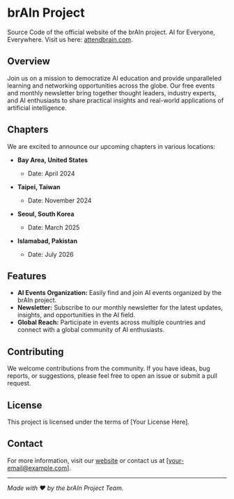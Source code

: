 # brAIn Project

Source Code of the official website of the brAIn project. AI for Everyone, Everywhere. Visit us here: [attendbrain.com](https://attendbrain.com).

## Overview

Join us on a mission to democratize AI education and provide unparalleled learning and networking opportunities across the globe. Our free events and monthly newsletter bring together thought leaders, industry experts, and AI enthusiasts to share practical insights and real-world applications of artificial intelligence.

## Chapters

We are excited to announce our upcoming chapters in various locations:

- **Bay Area, United States**
  - Date: April 2024

- **Taipei, Taiwan**
  - Date: November 2024

- **Seoul, South Korea**
  - Date: March 2025

- **Islamabad, Pakistan**
  - Date: July 2026

## Features

- **AI Events Organization:** Easily find and join AI events organized by the brAIn project.
- **Newsletter:** Subscribe to our monthly newsletter for the latest updates, insights, and opportunities in the AI field.
- **Global Reach:** Participate in events across multiple countries and connect with a global community of AI enthusiasts.

## Contributing

We welcome contributions from the community. If you have ideas, bug reports, or suggestions, please feel free to open an issue or submit a pull request.

## License

This project is licensed under the terms of [Your License Here].

## Contact

For more information, visit our [website](https://attendbrain.com) or contact us at [your-email@example.com].

---

*Made with ❤️ by the brAIn Project Team.*
